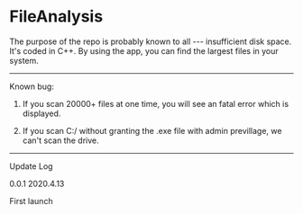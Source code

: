 # FileAnalysis
The purpose of the repo is probably known to all --- insufficient disk space.
It's coded in C++.
By using the app, you can find the largest files in your system.

-------------------------------
Known bug:

1. If you scan 20000+ files at one time, you will see an fatal error which is displayed.

2. If you scan C:/ without granting the .exe file with admin previllage, we can't scan the drive.

-------------------------------
Update Log

0.0.1 2020.4.13

First launch
